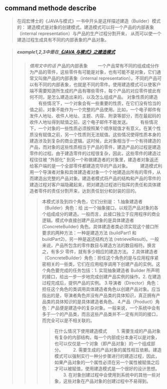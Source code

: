 
## command methode describe
>在阎宏博士的《JAVA与模式》一书中开头是这样描述建造（Builder）模式的：
建造模式是对象的创建模式。建造模式可以将一个产品的内部表象（internal representation）与产品的生产过程分割开来，
从而可以使一个建造过程生成具有不同的内部表象的产品对象。

>##### example1,2,3中是在[《JAVA 与模式》之建造模式](http://www.cnblogs.com/java-my-life/archive/2012/04/07/2433939.html/)
>>  *借用文中的话*
产品的内部表象
　　一个产品常有不同的组成成分作为产品的零件，这些零件有可能是对象，也有可能不是对象，它们通常又叫做产品的内部表象（internal representation）。不同的产品可以有不同的内部表象，也就是不同的零件。使用建造模式可以使客户端不需要知道所生成的产品有哪些零件，每个产品的对应零件彼此有何不同，是怎么建造出来的，以及怎么组成产品。
对象性质的建造
　　有些情况下，一个对象会有一些重要的性质，在它们没有恰当的值之前，对象不能作为一个完整的产品使用。比如，一个电子邮件有发件人地址、收件人地址、主题、内容、附录等部分，而在最起码的收件人地址得到赋值之前，这个电子邮件不能发送。
　　有些情况下，一个对象的一些性质必须按照某个顺序赋值才有意义。在某个性质没有赋值之前，另一个性质则无法赋值。这些情况使得性质本身的建造涉及到复杂的商业逻辑。这时候，此对象相当于一个有待建造的产品，而对象的这些性质相当于产品的零件，建造产品的过程是建造零件的过程。由于建造零件的过程很复杂，因此，这些零件的建造过程往往被 “外部化” 到另一个称做建造者的对象里，建造者对象返还给客户端的是一个全部零件都建造完毕的产品对象。
　　建造模式利用一个导演者对象和具体建造者对象一个个地建造出所有的零件，从而建造出完整的产品对象。建造者模式将产品的结构和产品的零件的建造过程对客户端隐藏起来，把对建造过程进行指挥的责任和具体建造者零件的责任分割开来，达到责任划分和封装的目的。　
>>>本模式涉及到四个角色，它们分别是：
   1.抽象建造者（Builder）角色：给 出一个抽象接口，以规范产品对象的各个组成成分的建造。一般而言，此接口独立于应用程序的商业逻辑。模式中直接创建产品对象的是具体建造者 (ConcreteBuilder) 角色。具体建造者类必须实现这个接口所要求的两种方法：一种是建造方法 (buildPart1 和 buildPart2)，另一种是返还结构方法 (retrieveResult)。一般来说，产品所包含的零件数目与建造方法的数目相符。换言之，有多少 零件，就有多少相应的建造方法。
   2.具体建造者（ConcreteBuilder）角色：担任这个角色的是与应用程序紧密相关的一些类，它们在应用程序调用下创建产品的实例。这个角色要完成的任务包括：1. 实现抽象建造者 Builder 所声明的接口，给出一步一步地完成创建产品实例的操作。2. 在建造过程完成后，提供产品的实例。
   3.导演者（Director）角色：担任这个角色的类调用具体建造者角色以创建产品对象。应当指出的是，导演者角色并没有产品类的具体知识，真正拥有产品类的具体知识的是具体建造者角色。
   4.产品（Product）角色：产品便是建造中的复杂对象。一般来说，一个系统中会有多于一个的产品类，而且这些产品类并不一定有共同的接口，而完全可以是不相关联的。
   >>>> 在什么情况下使用建造模式
        　　1. 需要生成的产品对象有复杂的内部结构，每一个内部成分本身可以是对象，也可以仅仅是一个对象（即产品对象）的一个组成部分。
        　　2. 需要生成的产品对象的属性相互依赖。建造模式可以强制实行一种分步骤进行的建造过程，因此，如果产品对象的一个属性必须在另一个属性被赋值之后才可以被赋值，使用建造模式是一个很好的设计思想。 
        　　3. 在对象创建过程中会使用到系统中的其他一些对象，这些对象在产品对象的创建过程中不易得到。